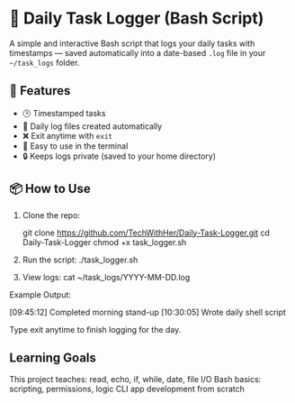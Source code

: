 # 📝 Daily Task Logger (Bash Script)

A simple and interactive Bash script that logs your daily tasks with timestamps — saved automatically into a date-based `.log` file in your `~/task_logs` folder.

## 🚀 Features

- 🕒 Timestamped tasks
- 📁 Daily log files created automatically
- ❌ Exit anytime with `exit`
- 🧠 Easy to use in the terminal
- 🔒 Keeps logs private (saved to your home directory)

## 📦 How to Use

1. Clone the repo:

   git clone https://github.com/TechWithHer/Daily-Task-Logger.git
   cd Daily-Task-Logger
   chmod +x task_logger.sh
2. Run the script:
./task_logger.sh
3. View logs:
cat ~/task_logs/YYYY-MM-DD.log


Example Output:

[09:45:12] Completed morning stand-up
[10:30:05] Wrote daily shell script

Type exit anytime to finish logging for the day.

## Learning Goals

This project teaches:
read, echo, if, while, date, file I/O
Bash basics: scripting, permissions, logic
CLI app development from scratch

